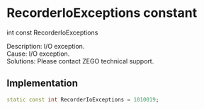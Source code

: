 


# RecorderIoExceptions constant







int const RecorderIoExceptions
  




<p>Description: I/O exception. <br>Cause: I/O exception. <br> Solutions: Please contact ZEGO technical support.</p>



## Implementation

```dart
static const int RecorderIoExceptions = 1010019;
```







